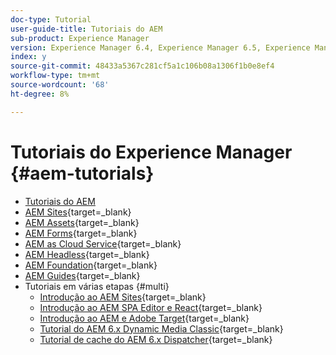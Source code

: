 ```yaml
---
doc-type: Tutorial
user-guide-title: Tutoriais do AEM
sub-product: Experience Manager
version: Experience Manager 6.4, Experience Manager 6.5, Experience Manager as a Cloud Service
index: y
source-git-commit: 48433a5367c281cf5a1c106b08a1306f1b0e8ef4
workflow-type: tm+mt
source-wordcount: '68'
ht-degree: 8%

---
```



# Tutoriais do Experience Manager {#aem-tutorials}

+ [Tutoriais do AEM](overview.md)
+ [AEM Sites](https://experienceleague.adobe.com/docs/experience-manager-learn/sites/overview.html){target=_blank}
+ [AEM Assets](https://experienceleague.adobe.com/docs/experience-manager-learn/assets/overview.html){target=_blank}
+ [AEM Forms](https://experienceleague.adobe.com/docs/experience-manager-learn/forms/overview.html){target=_blank}
+ [AEM as Cloud Service](https://experienceleague.adobe.com/docs/experience-manager-learn/cloud-service/overview.html?lang=pt-BR){target=_blank}
+ [AEM Headless](https://experienceleague.adobe.com/docs/experience-manager-learn/getting-started-with-aem-headless/overview.html?lang=pt-BR){target=_blank}
+ [AEM Foundation](https://experienceleague.adobe.com/docs/experience-manager-learn/cloud-service/overview.html?lang=pt-BR){target=_blank}
+ [AEM Guides](https://experienceleague.adobe.com/docs/experience-manager-guides-learn/tutorials/overview.html){target=_blank}
+ Tutoriais em várias etapas {#multi}
   + [Introdução ao AEM Sites](https://experienceleague.adobe.com/docs/experience-manager-learn/getting-started-wknd-tutorial-develop/overview.html?lang=pt-BR){target=_blank}
   + [Introdução ao AEM SPA Editor e React](https://experienceleague.adobe.com/docs/experience-manager-learn/spa-react-tutorial/overview.html){target=_blank}
   + [Introdução ao AEM e Adobe Target](https://experienceleague.adobe.com/docs/experience-manager-learn/aem-target-tutorial/overview.html){target=_blank}
   + [Tutorial do AEM 6.x Dynamic Media Classic](https://experienceleague.adobe.com/docs/experience-manager-learn/dynamic-media-classic-tutorial/overview.html){target=_blank}
   + [Tutorial de cache do AEM 6.x Dispatcher](https://experienceleague.adobe.com/docs/experience-manager-learn/dispatcher-tutorial/overview.html){target=_blank}

